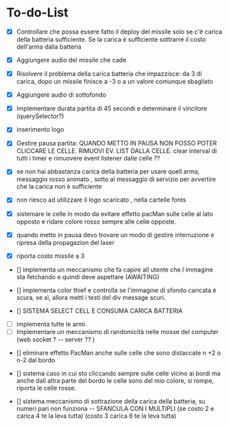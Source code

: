 # To-do-List

-   [x] Controllare che possa essere fatto il deploy del missile solo se c'è carica della batteria sufficiente.
        Se la carica è sufficiente sottrarre il costo dell'arma dalla batteria

-   [x] Aggiungere audio del missile che cade

-   [x] Risolvere il problema della carica batteria che impazzisce: da 3 di carica, dopo un missile finisce a -3 o a un valore comunque sbagliato

-   [x] Aggiungere audio di sottofondo

-   [x] Implementare durata partita di 45 secondi e determinare il vincitore (querySelector?)

-   [x] inserimento logo

-   [x] Gestire pausa partita: QUANDO METTO IN PAUSA NON POSSO POTER CLICCARE LE CELLE. RIMUOVI EV. LIST DALLA CELLE. clear interval di tutti i timer e rimuovere event listener dalle celle ??

-   [x] se non hai abbastanza carica della batteria per usare quell arma, messaggio rosso animato , sotto al messaggio di servizio per avvertire che la carica non è sufficiente

-   [x] non riesco ad utilizzare il logo scaricato , nella cartelle fonts

-   [x] sistemare le celle in modo da evitare effetto pacMan sulle celle al lato opposto e ridare colore rosso sempre alle celle opposte.

-   [x] quando metto in pausa devo trovare un modo di gestire interruzione e ripresa della propagazion del laser

-   [x] riporta costo missile a 3

-   [] implementa un meccanismo che fa capire all utente che l immagine sta fetchando e quindi deve aspettare (AWAITING)

-   [] implementa color thief e controlla se l'immagine di sfondo caricata è scura, se sì, allora metti i testi del div message scuri.

-   [] SISTEMA SELECT CELL E CONSUMA CARICA BATTERIA

-   [ ] implementa tutte le armi.
-   [ ] Implementare un meccanismo di randomicità nelle mosse del computer (web socket ? -- server ?? )
-   [] eliminare effetto PacMan anche sulle celle che sono distaccate n +2 o n-2 dal bordo

-   [] sistema caso in cui sto cliccando sempre sulle celle vicino ai bordi ma anche dall altra parte del bordo le celle sono del mio colore, si rompe, riporta le celle rosse.

-   [] sistema meccanismo di sottrazione della carica della batteria, su numeri pari non funziona -- SFANCULA CON I MULTIPLI (se costo 2 e carica 4 te la leva tutta) (costo 3 carica 6 te la leva tutta)
